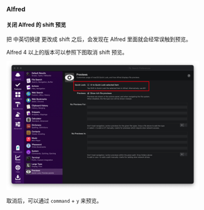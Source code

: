 ### Alfred
#### 关闭 Alfred 的 shift 预览

把 中英切换键 更改成 shift 之后，会发现在 Alfred 里面就会经常误触到预览。

Alfred 4 以上的版本可以参照下图取消 shift 预览。

![](../assets/Alfred%20取消%20shift%20预览.jpg)

取消后，可以通过 `command` + `y` 来预览。